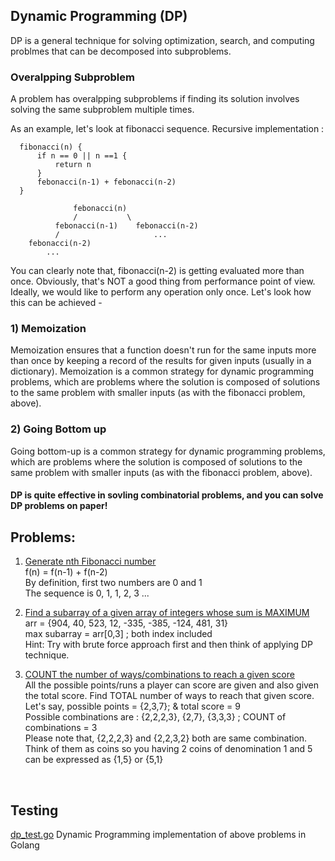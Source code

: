 ## Dynamic Programming (DP)
DP is a general technique for solving optimization, search, and computing problmes that can be decomposed into subproblems. 

### Overalpping Subproblem
A problem has overalpping subproblems if finding its solution involves solving the same subproblem multiple times. 

As an example, let's look at fibonacci sequence. 
Recursive implementation :

 ``` 
   fibonacci(n) {
       if n == 0 || n ==1 {
           return n
       }
       febonacci(n-1) + febonacci(n-2)
   }
 ```
 

                  febonacci(n)
                  /           \
              febonacci(n-1)    febonacci(n-2)
              /                     ...
        febonacci(n-2)  
            ...                       


You can clearly note that, fibonacci(n-2) is getting evaluated more than once. Obviously, that's NOT a good thing from performance point of view. Ideally, we would like to perform any operation only once. Let's look how this can be achieved -

### 1) Memoization
Memoization ensures that a function doesn't run for the same inputs more than once by keeping a record of the results for given inputs (usually in a dictionary).
Memoization is a common strategy for dynamic programming problems, which are problems where the solution is composed of solutions to the same problem with smaller inputs (as with the fibonacci problem, above). 

### 2) Going Bottom up
Going bottom-up is a common strategy for dynamic programming problems, which are problems where the solution is composed of solutions to the same problem with smaller inputs (as with the fibonacci problem, above). 

#### DP is quite effective in sovling combinatorial problems, and you can solve DP problems on paper!

## Problems: 
1. [Generate nth Fibonacci number](https://github.com/raiskumar/algo-ds/blob/master/dp/fibonacci.go)
<br /> f(n) = f(n-1) + f(n-2)
<br /> By definition, first two numbers are 0 and 1
<br /> The sequence is 0, 1, 1, 2, 3 ...

2. [Find a subarray of a given array of integers whose sum is MAXIMUM](https://github.com/raiskumar/algo-ds/blob/master/dp/maxSumSubarray.go)
<br /> arr = {904, 40, 523, 12, -335, -385, -124, 481, 31}
<br /> max subarray = arr[0,3] ; both index included
<br /> Hint: Try with brute force approach first and then think of applying DP technique. 

3. [COUNT the number of ways/combinations to reach a given score](https://github.com/raiskumar/algo-ds/blob/master/dp/countScoreCombinations.go)
<br /> All the possible points/runs a player can score are given and also given the total score. Find TOTAL number of ways to reach that given score. 
<br /> Let's say, possible points = {2,3,7}; & total score = 9
<br /> Possible combinations are : {2,2,2,3}, {2,7}, {3,3,3} ; COUNT of combinations = 3
<br /> Please note that, {2,2,2,3} and {2,2,3,2} both are same combination. Think of them as coins so you having 2 coins of denomination 1 and 5 can be expressed as {1,5} or {5,1}
<br /> 


## Testing
 [dp_test.go](dp_test.go) Dynamic Programming implementation of above problems in Golang
